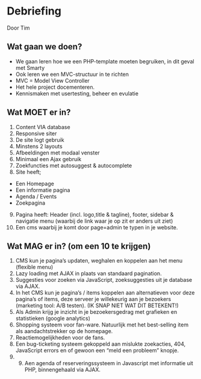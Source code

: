 # Debriefing 
Door Tim

## Wat gaan we doen?
* We gaan leren hoe we een PHP-template moeten begruiken, in dit geval met Smarty
* Ook leren we een MVC-structuur in te richten
* MVC = Model View Controller
* Het hele project docementeren.
* Kennismaken met usertesting, beheer en evulatie

## Wat MOET er in?
1. Content VIA database
2. Responsive siter
3. De site logt gebruik
4. Minstens 2 layouts
5. Afbeeldingen met modaal venster
6. Minimaal een Ajax gebruik
7. Zoekfuncties met autosuggest & autocomplete 
8. Site heeft;
* Een Homepage
* Een informatie pagina
* Agenda / Events
* Zoekpagina
9. Pagina heeft:  Header (incl. logo,title & tagline), footer, sidebar & navigatie menu (waarbij de link waar je op zit er anders uit ziet)
10. Een cms waarbij je komt door page=admin te typen in je website.

## Wat MAG er in? (om een 10 te krijgen)
1. CMS kun je pagina’s updaten, weghalen en koppelen aan het menu (flexible menu)
2. Lazy loading met AJAX in plaats van standaard pagination.
3. Suggesties voor zoeken via JavaScript, zoeksuggesties uit je database via AJAX.
4. In het CMS kun je pagina’s / items koppelen aan alternatieven voor deze pagina’s of items, deze serveer je willekeurig aan je bezoekers (marketing tool: A/B testen).  (IK SNAP NIET WAT DIT BETEKENT!)
5. Als Admin krijg je inzicht in je bezoekersgedrag met grafieken en statistieken  (google analytics)
6. Shopping systeem voor fan-ware. Natuurlijk met het best-selling item als aandachtstrekker op de homepage.
7. Reactiemogelijkheden voor de fans.
8. Een bug-ticketing systeem gekoppeld aan mislukte zoekacties, 404, JavaScript errors en of gewoon een “meld een probleem” knopje.
9. 9. Aen agenda of reserveringssysteem in Javascript met informatie uit PHP, binnengehaald via AJAX.
